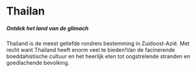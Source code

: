 <!DOCTYPE HTML>
<HTML>
  <HEAD>
    <Meta Charset="UTF-8">
     <body>
    <H1>Thailan</H1>
    <h5>Ontdek het land van de glimach</h5>
    <p>Thailand is de meest geliefde rondreis bestemming in Zuidoost-Azië. Met recht want Thailand heeft enorm veel te bieden!Van de facinerende boeddahistische cultuur en het heerlijk eten tot oogstrelende stranden en goedlachende bevolking.</P>

  </BODY>
  </HTML>
      
